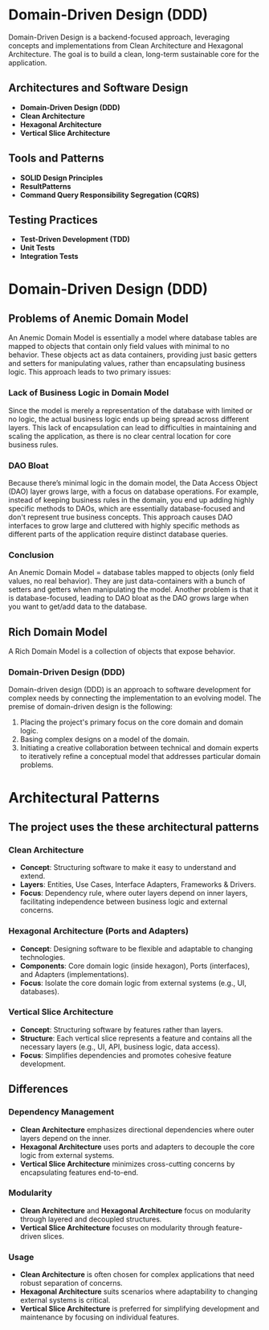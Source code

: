 # Domain-Driven Design (DDD)

Domain-Driven Design is a backend-focused approach, leveraging concepts and implementations from Clean Architecture and Hexagonal Architecture. The goal is to build a clean, long-term sustainable core for the application.

## Architectures and Software Design

- **Domain-Driven Design (DDD)**
- **Clean Architecture**
- **Hexagonal Architecture**
- **Vertical Slice Architecture**

## Tools and Patterns
- **SOLID Design Principles**
- **ResultPatterns**
- **Command Query Responsibility Segregation (CQRS)**

## Testing Practices

- **Test-Driven Development (TDD)**
- **Unit Tests**
- **Integration Tests**



# Domain-Driven Design (DDD)

## Problems of Anemic Domain Model
An Anemic Domain Model is essentially a model where database tables are mapped to objects that contain only field values with minimal to no behavior. These objects act as data containers, providing just basic getters and setters for manipulating values, rather than encapsulating business logic. This approach leads to two primary issues:

### Lack of Business Logic in Domain Model
Since the model is merely a representation of the database with limited or no logic, the actual business logic ends up being spread across different layers. This lack of encapsulation can lead to difficulties in maintaining and scaling the application, as there is no clear central location for core business rules.

### DAO Bloat
Because there’s minimal logic in the domain model, the Data Access Object (DAO) layer grows large, with a focus on database operations. For example, instead of keeping business rules in the domain, you end up adding highly specific methods to DAOs, which are essentially database-focused and don't represent true business concepts. This approach causes DAO interfaces to grow large and cluttered with highly specific methods as different parts of the application require distinct database queries.

### Conclusion
An Anemic Domain Model = database tables mapped to objects (only field values, no real behavior). They are just data-containers with a bunch of setters and getters when manipulating the model. Another problem is that it is database-focused, leading to DAO bloat as the DAO grows large when you want to get/add data to the database.

## Rich Domain Model
A Rich Domain Model is a collection of objects that expose behavior.

### Domain-Driven Design (DDD)
Domain-driven design (DDD) is an approach to software development for complex needs by connecting the implementation to an evolving model. The premise of domain-driven design is the following:
1. Placing the project's primary focus on the core domain and domain logic.
2. Basing complex designs on a model of the domain.
3. Initiating a creative collaboration between technical and domain experts to iteratively refine a conceptual model that addresses particular domain problems.

# Architectural Patterns

## The project uses the these architectural patterns

### Clean Architecture
- **Concept**: Structuring software to make it easy to understand and extend.
- **Layers**: Entities, Use Cases, Interface Adapters, Frameworks & Drivers.
- **Focus**: Dependency rule, where outer layers depend on inner layers, facilitating independence between business logic and external concerns.

### Hexagonal Architecture (Ports and Adapters)
- **Concept**: Designing software to be flexible and adaptable to changing technologies.
- **Components**: Core domain logic (inside hexagon), Ports (interfaces), and Adapters (implementations).
- **Focus**: Isolate the core domain logic from external systems (e.g., UI, databases).

### Vertical Slice Architecture
- **Concept**: Structuring software by features rather than layers.
- **Structure**: Each vertical slice represents a feature and contains all the necessary layers (e.g., UI, API, business logic, data access).
- **Focus**: Simplifies dependencies and promotes cohesive feature development.

## Differences

### Dependency Management
- **Clean Architecture** emphasizes directional dependencies where outer layers depend on the inner.
- **Hexagonal Architecture** uses ports and adapters to decouple the core logic from external systems.
- **Vertical Slice Architecture** minimizes cross-cutting concerns by encapsulating features end-to-end.

### Modularity
- **Clean Architecture** and **Hexagonal Architecture** focus on modularity through layered and decoupled structures.
- **Vertical Slice Architecture** focuses on modularity through feature-driven slices.

### Usage
- **Clean Architecture** is often chosen for complex applications that need robust separation of concerns.
- **Hexagonal Architecture** suits scenarios where adaptability to changing external systems is critical.
- **Vertical Slice Architecture** is preferred for simplifying development and maintenance by focusing on individual features.
